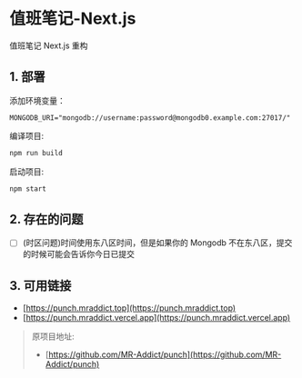 # 值班笔记-Next.js

值班笔记 Next.js 重构

## 1. 部署

添加环境变量：

```env
MONGODB_URI="mongodb://username:password@mongodb0.example.com:27017/"
```

编译项目:

```bash
npm run build
```

启动项目:

```bash
npm start
```

## 2. 存在的问题

- [ ] (时区问题)时间使用东八区时间，但是如果你的 Mongodb 不在东八区，提交的时候可能会告诉你今日已提交

## 3. 可用链接

- [https://punch.mraddict.top](https://punch.mraddict.top)
- [https://punch.mraddict.vercel.app](https://punch.mraddict.vercel.app)

> 原项目地址:
>
> - [https://github.com/MR-Addict/punch](https://github.com/MR-Addict/punch)
